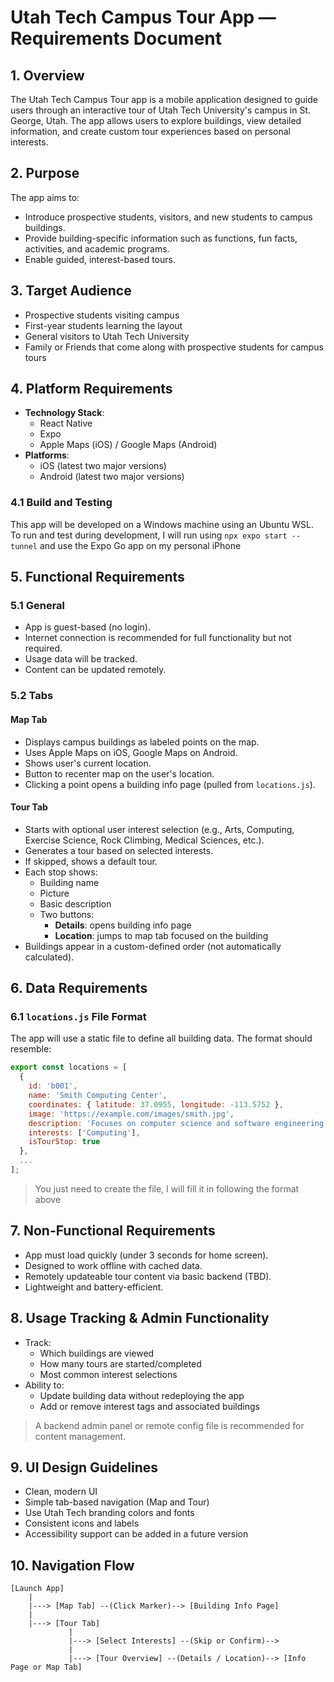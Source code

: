 # Utah Tech Campus Tour App — Requirements Document

## 1. Overview

The Utah Tech Campus Tour app is a mobile application designed to guide users through an interactive tour of Utah Tech University's campus in St. George, Utah. The app allows users to explore buildings, view detailed information, and create custom tour experiences based on personal interests.

## 2. Purpose

The app aims to:

- Introduce prospective students, visitors, and new students to campus buildings.
- Provide building-specific information such as functions, fun facts, activities, and academic programs.
- Enable guided, interest-based tours.

## 3. Target Audience

- Prospective students visiting campus
- First-year students learning the layout
- General visitors to Utah Tech University
- Family or Friends that come along with prospective students for campus tours

## 4. Platform Requirements

- **Technology Stack**:
  - React Native
  - Expo
  - Apple Maps (iOS) / Google Maps (Android)
- **Platforms**:
  - iOS (latest two major versions)
  - Android (latest two major versions)

### 4.1 Build and Testing

This app will be developed on a Windows machine using an Ubuntu WSL. To run and test during development, I will run using `npx expo start --tunnel` and use the Expo Go app on my personal iPhone

## 5. Functional Requirements

### 5.1 General

- App is guest-based (no login).
- Internet connection is recommended for full functionality but not required.
- Usage data will be tracked.
- Content can be updated remotely.

### 5.2 Tabs

#### Map Tab

- Displays campus buildings as labeled points on the map.
- Uses Apple Maps on iOS, Google Maps on Android.
- Shows user's current location.
- Button to recenter map on the user's location.
- Clicking a point opens a building info page (pulled from `locations.js`).

#### Tour Tab

- Starts with optional user interest selection (e.g., Arts, Computing, Exercise Science, Rock Climbing, Medical Sciences, etc.).
- Generates a tour based on selected interests.
- If skipped, shows a default tour.
- Each stop shows:
  - Building name
  - Picture
  - Basic description
  - Two buttons:
    - **Details**: opens building info page
    - **Location**: jumps to map tab focused on the building
- Buildings appear in a custom-defined order (not automatically calculated).

## 6. Data Requirements

### 6.1 `locations.js` File Format

The app will use a static file to define all building data. The format should resemble:

```js
export const locations = [
  {
    id: 'b001',
    name: 'Smith Computing Center',
    coordinates: { latitude: 37.0955, longitude: -113.5752 },
    image: 'https://example.com/images/smith.jpg',
    description: 'Focuses on computer science and software engineering programs.',
    interests: ['Computing'],
    isTourStop: true
  },
  ...
];
```

> You just need to create the file, I will fill it in following the format above

## 7. Non-Functional Requirements

- App must load quickly (under 3 seconds for home screen).
- Designed to work offline with cached data.
- Remotely updateable tour content via basic backend (TBD).
- Lightweight and battery-efficient.

## 8. Usage Tracking & Admin Functionality

- Track:
  - Which buildings are viewed
  - How many tours are started/completed
  - Most common interest selections
- Ability to:
  - Update building data without redeploying the app
  - Add or remove interest tags and associated buildings

> A backend admin panel or remote config file is recommended for content management.

## 9. UI Design Guidelines

- Clean, modern UI
- Simple tab-based navigation (Map and Tour)
- Use Utah Tech branding colors and fonts
- Consistent icons and labels
- Accessibility support can be added in a future version

## 10. Navigation Flow

```
[Launch App]
    |
    |---> [Map Tab] --(Click Marker)--> [Building Info Page]
    |
    |---> [Tour Tab]
             |
             |---> [Select Interests] --(Skip or Confirm)-->
             |
             |---> [Tour Overview] --(Details / Location)--> [Info Page or Map Tab]
```
